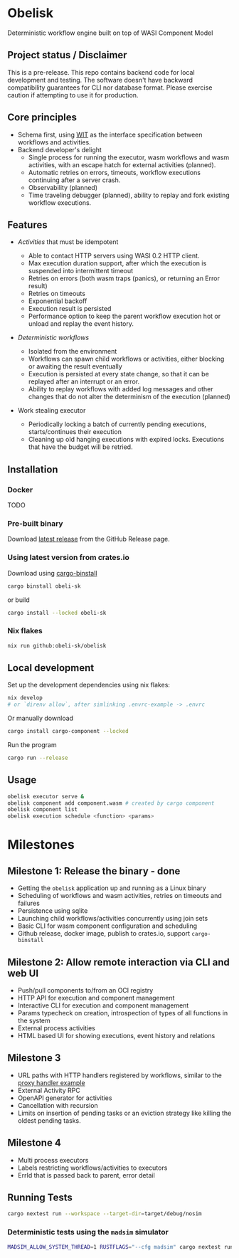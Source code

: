 # Obelisk
Deterministic workflow engine built on top of WASI Component Model

## Project status / Disclaimer
This is a pre-release.
This repo contains backend code for local development and testing.
The software doesn't have backward compatibility guarantees for CLI nor database format.
Please exercise caution if attempting to use it for production.

## Core principles
* Schema first, using [WIT](https://component-model.bytecodealliance.org/design/wit.html) as the interface specification between workflows and activities.
* Backend developer's delight
    * Single process for running the executor, wasm workflows and wasm activities, with an escape hatch for external activities (planned).
    * Automatic retries on errors, timeouts, workflow executions continuing after a server crash.
    * Observability (planned)
    * Time traveling debugger (planned), ability to replay and fork existing workflow executions.

## Features
* *Activities* that must be idempotent
    * Able to contact HTTP servers using WASI 0.2 HTTP client.
    * Max execution duration support, after which the execution is suspended into intermittent timeout
    * Retries on errors (both wasm traps (panics), or returning an Error result)
    * Retries on timeouts
    * Exponential backoff
    * Execution result is persisted
    * Performance option to keep the parent workflow execution hot or unload and replay the event history.

* *Deterministic workflows*
    * Isolated from the environment
    * Workflows can spawn child workflows or activities, either blocking or awaiting the result eventually
    * Execution is persisted at every state change, so that it can be replayed after an interrupt or an error.
    * Ability to replay workflows with added log messages and other changes that do not alter the determinism of the execution (planned)

* Work stealing executor
    * Periodically locking a batch of currently pending executions, starts/continues their execution
    * Cleaning up old hanging executions with expired locks. Executions that have the budget will be retried.

## Installation

### Docker
TODO

### Pre-built binary
Download [latest release](https://github.com/obeli-sk/obeli-sk/releases/latest) from the GitHub Release page.

### Using latest version from crates.io
Download using [cargo-binstall](https://crates.io/crates/cargo-binstall)
```sh
cargo binstall obeli-sk
```
or build
```sh
cargo install --locked obeli-sk
```

### Nix flakes
```sh
nix run github:obeli-sk/obelisk
```

## Local development
Set up the development dependencies using nix flakes:
```sh
nix develop
# or `direnv allow`, after simlinking .envrc-example -> .envrc
```
Or manually download
```sh
cargo install cargo-component --locked
```
Run the program
```sh
cargo run --release
```

## Usage

```sh
obelisk executor serve &
obelisk component add component.wasm # created by cargo component
obelisk component list
obelisk execution schedule <function> <params>
```

# Milestones

## Milestone 1: Release the binary - done
* Getting the `obelisk` application up and running as a Linux binary
* Scheduling of workflows and wasm activities, retries on timeouts and failures
* Persistence using sqlite
* Launching child workflows/activities concurrently using join sets
* Basic CLI for wasm component configuration and scheduling
* Github release, docker image, publish to crates.io, support `cargo-binstall`

## Milestone 2: Allow remote interaction via CLI and web UI
* Push/pull components to/from an OCI registry
* HTTP API for execution and component management
* Interactive CLI for execution and component management
* Params typecheck on creation, introspection of types of all functions in the system
* External process activities
* HTML based UI for showing executions, event history and relations

## Milestone 3
* URL paths with HTTP handlers registered by workflows, similar to the [proxy handler example](https://github.com/sunfishcode/hello-wasi-http/blob/main/src/lib.rs)
* External Activity RPC
* OpenAPI generator for activities
* Cancellation with recursion
* Limits on insertion of pending tasks or an eviction strategy like killing the oldest pending tasks.

## Milestone 4
* Multi process executors
* Labels restricting workflows/activities to executors
* ErrId that is passed back to parent, error detail

## Running Tests
```sh
cargo nextest run --workspace --target-dir=target/debug/nosim
```

### Deterministic tests using the `madsim` simulator
```sh
MADSIM_ALLOW_SYSTEM_THREAD=1 RUSTFLAGS="--cfg madsim" cargo nextest run --workspace --target-dir=target/debug/madsim
```
